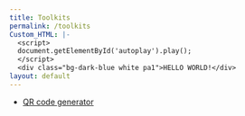 ```yaml
---
title: Toolkits
permalink: /toolkits
Custom_HTML: |-
  <script>
  document.getElementById('autoplay').play();
  </script>
  <div class="bg-dark-blue white pa1">HELLO WORLD!</div>
layout: default
---
```

* [Q﻿R code generator](/qr)